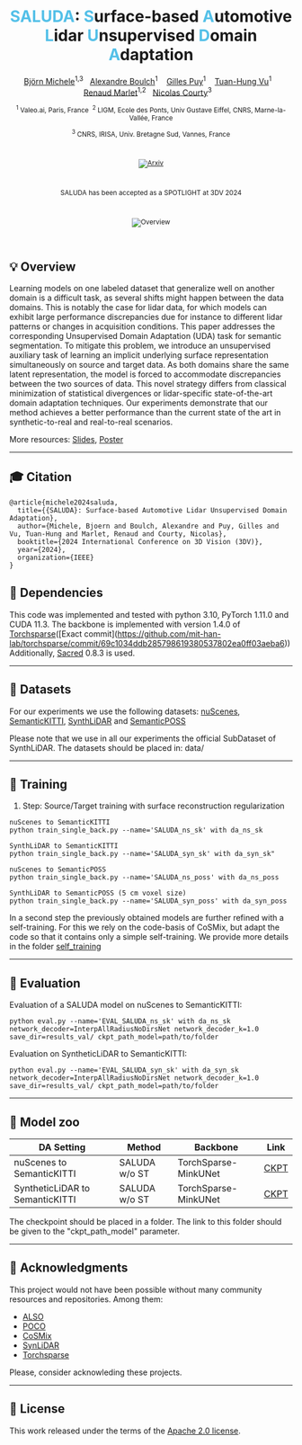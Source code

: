 
<div align='center'>

# <span style="color:#54c0e8">SALUDA</span>: <span style="color:#54c0e8">S</span>urface-based <span style="color:#54c0e8">A</span>utomotive <span style="color:#54c0e8">L</span>idar <span style="color:#54c0e8">U</span>nsupervised <span style="color:#54c0e8">D</span>omain <span style="color:#54c0e8">A</span>daptation

[Björn Michele](https://bjoernmichele.com)<sup>1,3</sup>&nbsp;&nbsp;
[Alexandre Boulch](https://boulch.eu/)<sup>1</sup>&nbsp;&nbsp;&nbsp;
[Gilles Puy](https://sites.google.com/site/puygilles/)<sup>1</sup>&nbsp;&nbsp;&nbsp;
[Tuan-Hung Vu](https://tuanhungvu.github.io/)<sup>1</sup>&nbsp;&nbsp;&nbsp;
[Renaud Marlet](http://imagine.enpc.fr/~marletr/)<sup>1,2</sup>&nbsp;&nbsp;
[Nicolas Courty](https://people.irisa.fr/Nicolas.Courty/)<sup>3</sup>&nbsp;&nbsp;&nbsp;

<sub>
<sup>1</sup> Valeo.ai, Paris, France&nbsp;
<sup>2</sup> LIGM, Ecole des Ponts, Univ Gustave Eiffel, CNRS, Marne-la-Vallée, France

<sup>3</sup> CNRS, IRISA, Univ. Bretagne Sud, Vannes, France
</sub>

<br/>

[![Arxiv](https://img.shields.io/badge/paper-arxiv.2304.03251-B31B1B.svg)](https://arxiv.org/abs/2304.03251)


<br/>

SALUDA has been accepted as a SPOTLIGHT at 3DV 2024

<br/>


![Overview](doc/architecture2.png)

</div>

<br/>


## 💡 Overview
Learning models on one labeled dataset that generalize well on another domain is a difficult task, as several shifts might happen between the data domains. This is notably the case for lidar data, for which models can exhibit large performance discrepancies due for instance to different lidar patterns or changes in acquisition conditions. This paper addresses the corresponding Unsupervised Domain Adaptation (UDA) task for semantic segmentation. To mitigate this problem, we introduce an unsupervised auxiliary task of learning an implicit underlying surface representation simultaneously on source and target data. As both domains share the same latent representation, the model is forced to accommodate discrepancies between the two sources of data. This novel strategy differs from classical minimization of statistical divergences or lidar-specific state-of-the-art domain adaptation techniques. Our experiments demonstrate that our method achieves a better performance than the current state of the art in synthetic-to-real and real-to-real scenarios.

More resources: [Slides](doc/Slides_SALUDA.pdf), [Poster](doc/Poster_SALUDA.pdf)

---

## 🎓 Citation

```
@article{michele2024saluda,
  title={{SALUDA}: Surface-based Automotive Lidar Unsupervised Domain Adaptation},
  author={Michele, Bjoern and Boulch, Alexandre and Puy, Gilles and Vu, Tuan-Hung and Marlet, Renaud and Courty, Nicolas},
  booktitle={2024 International Conference on 3D Vision (3DV)},
  year={2024},
  organization={IEEE}
}
```



## 🧰 Dependencies

This code was implemented and tested with python 3.10, PyTorch 1.11.0 and CUDA 11.3.
The backbone is implemented with version 1.4.0 of [Torchsparse](https://github.com/mit-han-lab/torchsparse.)([Exact commit](https://github.com/mit-han-lab/torchsparse/commit/69c1034ddb285798619380537802ea0ff03aeba6))
Additionally, [Sacred](https://github.com/IDSIA/sacred) 0.8.3 is used. 


---
## 💾 Datasets 

For our experiments we use the following datasets: [nuScenes](https://www.nuscenes.org/nuscenes), [SemanticKITTI](http://www.semantic-kitti.org/dataset.html), [SynthLiDAR](https://github.com/xiaoaoran/SynLiDAR) and [SemanticPOSS](http://www.poss.pku.edu.cn/semanticposs.html)

Please note that we use in all our experiments the official SubDataset of SynthLiDAR. 
The datasets should be placed in: data/

---

## 💪 Training 

1. Step:  Source/Target training with surface reconstruction regularization
```
nuScenes to SemanticKITTI
python train_single_back.py --name='SALUDA_ns_sk' with da_ns_sk

SynthLiDAR to SemanticKITTI
python train_single_back.py --name='SALUDA_syn_sk' with da_syn_sk"

nuScenes to SemanticPOSS
python train_single_back.py --name='SALUDA_ns_poss' with da_ns_poss

SynthLiDAR to SemanticPOSS (5 cm voxel size)
python train_single_back.py --name='SALUDA_syn_poss' with da_syn_poss
```

In a second step the previously obtained models are further refined with a self-training. For this we rely on the code-basis of CoSMix, but adapt the code so that it contains only a simple self-training. We provide more details in the folder [self_training](self_training/README.md)

---

## 🏁 Evaluation

Evaluation of a SALUDA model on nuScenes to SemanticKITTI: 

```
python eval.py --name='EVAL_SALUDA_ns_sk' with da_ns_sk network_decoder=InterpAllRadiusNoDirsNet network_decoder_k=1.0 save_dir=results_val/ ckpt_path_model=path/to/folder
```

Evaluation on SyntheticLiDAR to SemanticKITTI:

```
python eval.py --name='EVAL_SALUDA_syn_sk' with da_syn_sk network_decoder=InterpAllRadiusNoDirsNet network_decoder_k=1.0 save_dir=results_val/ ckpt_path_model=path/to/folder
```

---
## 🐘 Model zoo

DA Setting | Method | Backbone | Link |
---|---|---|---|
nuScenes to SemanticKITTI | SALUDA w/o ST |TorchSparse-MinkUNet  | [CKPT](https://github.com/valeoai/SALUDA/releases/download/v0.0.0/ns_sk_saluda_wo_st.zip) |
SyntheticLiDAR to SemanticKITTI | SALUDA  w/o ST |TorchSparse-MinkUNet  |  [CKPT](https://github.com/valeoai/SALUDA/releases/download/v0.0.0/syn_sk_saluda_wo_st.zip) |

The checkpoint should be placed in a folder. The link to this folder should be given to the "ckpt_path_model" parameter.  

---

## 🏅 Acknowledgments

This project would not have been possible without many community resources and repositories. Among them:

- [ALSO](https://github.com/valeoai/ALSO/)
- [POCO](https://github.com/valeoai/POCO)
- [CoSMix](https://github.com/saltoricristiano/cosmix-uda/)
- [SynLiDAR](https://github.com/xiaoaoran/SynLiDAR)
- [Torchsparse](https://github.com/mit-han-lab/torchsparse)

Please, consider acknowleding these projects.

---

## 📝 License

This work released under the terms of the [Apache 2.0 license](LICENSE).
